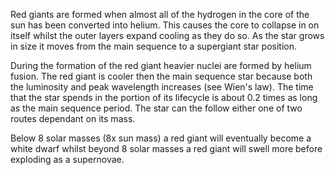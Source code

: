 Red giants are formed when almost all of the hydrogen in the core of the sun has been converted into helium. This causes the core to collapse in on itself whilst the outer layers expand cooling as they do so. As the star grows in size it moves from the main sequence to a supergiant star position.

During the formation of the red giant heavier nuclei are formed by helium fusion. The red giant is cooler then the main sequence star because both the luminosity and peak wavelength increases (see Wien's law). The time that the star spends in the portion of its lifecycle is about 0.2 times as long as the main sequence period. The star can the follow either one of two routes dependant on its mass.

Below 8 solar masses (8x sun mass) a red giant will eventually become a white dwarf whilst beyond 8 solar masses a red giant will swell more before exploding as a supernovae.